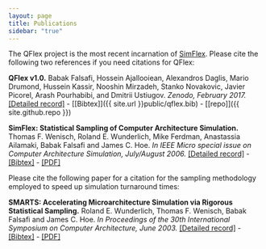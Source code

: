 ```yaml
---
layout: page
title: Publications
sidebar: "true"
---
```


The QFlex project is the most recent incarnation of [SimFlex](http://parsa.epfl.ch/simflex/). Please cite the following two references if you need citations for QFlex:

**QFlex v1.0.**
Babak Falsafi, Hossein Ajallooiean, Alexandros Daglis, Mario Drumond, Hussein Kassir, Nooshin Mirzadeh, Stanko Novakovic, Javier Picorel, Arash Pourhabibi, and Dmitrii Ustiugov.
*Zenodo, February 2017.*
[[Detailed record]](https://doi.org/10.5281/zenodo.266990) - [[Bibtex]]({{ site.url }}public/qflex.bib) - [[repo]]({{ site.github.repo }})

**SimFlex: Statistical Sampling of Computer Architecture Simulation.**
Thomas F. Wenisch, Roland E. Wunderlich, Mike Ferdman, Anastassia Ailamaki, Babak Falsafi and James C. Hoe.
*In IEEE Micro special issue on Computer Architecture Simulation, July/August 2006.*
[[Detailed record]](https://infoscience.epfl.ch/record/112669) - [[Bibtex]](http://infoscience.epfl.ch/export.py?recid=112669&fm=bibtex) - [[PDF]](https://infoscience.epfl.ch/record/112669/files/simflex.pdf)

Please cite the following paper for a citation for the sampling methodology employed to speed up simulation turnaround times:

**SMARTS: Accelerating Microarchitecture Simulation via Rigorous Statistical Sampling.**
Roland E. Wunderlich, Thomas F. Wenisch, Babak Falsafi and James C. Hoe.
*In Proceedings of the 30th International Symposium on Computer Architecture, June 2003.*
[[Detailed record]](https://infoscience.epfl.ch/record/135578) - [[Bibtex]](http://infoscience.epfl.ch/export.py?recid=135578&fm=bibtex) - [[PDF]](https://infoscience.epfl.ch/record/135578/files/isca03_smarts.pdf)
